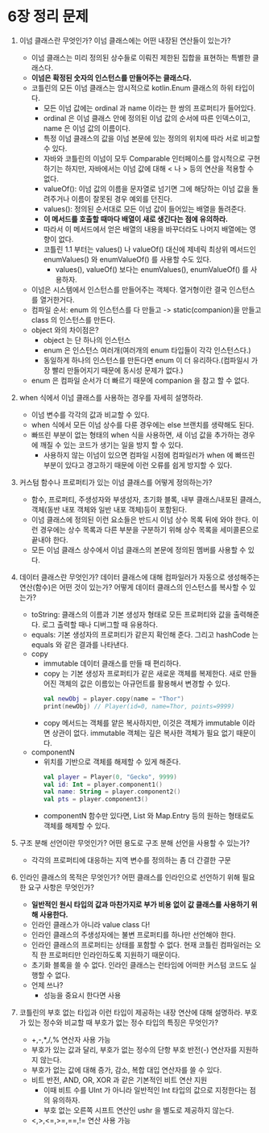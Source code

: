 # 6장 정리 문제

1. 이넘 클래스란 무엇인가? 이넘 클래스에는 어떤 내장된 연산들이 있는가?

    - 이넘 클래스는 미리 정의된 상수들로 이뤄진 제한된 집합을 표현하는 특별한 클래스다.
    - **이넘은 확정된 숫자의 인스턴스를 만들어주는 클래스다.**
    - 코틀린의 모든 이넘 클래스는 암시적으로 kotlin.Enum 클래스의 하위 타입이다.
      - 모든 이넘 값에는 ordinal 과 name 이라는 한 쌍의 프로퍼티가 들어있다.
      - ordinal 은 이넘 클래스 안에 정의된 이넘 값의 순서에 따른 인덱스이고, name 은 이넘 값의 이름이다.
      - 특정 이넘 클래스의 값을 이넘 본문에 있는 정의의 위치에 따라 서로 비교할 수 있다.
      - 자바와 코틀린의 이넘이 모두 Comparable 인터페이스를 암시적으로 구현하기는 하지만, 자바에서는 이넘 값에 대해 < 나 > 등의 연산을 적용할 수 없다.
      - valueOf(): 이넘 값의 이름을 문자열로 넘기면 그에 해당하는 이넘 값을 돌려주거나 이름이 잘못된 경우 예외를 던진다.
      - values(): 정의된 순서대로 모든 이넘 값이 들어있는 배열을 돌려준다.
      - **이 메서드를 호출할 때마다 배열이 새로 생긴다는 점에 유의하라.**
      - 따라서 이 메서드에서 얻은 배열의 내용을 바꾸더라도 나머지 배열에는 영향이 없다.
      - 코틀린 1.1 부터는 values() 나 valueOf() 대신에 제네릭 최상위 메서드인 enumValues() 와 enumValueOf() 를 사용할 수도 있다.
        - values(), valueOf() 보다는 enumValues(), enumValueOf() 를 사용하자.
    - 이넘은 시스템에서 인스턴스를 만들어주는 객체다. 열거형이란 결국 인스턴스를 열거한거다.
    - 컴파일 순서: enum 의 인스턴스를 다 만들고 -> static(companion)을 만들고 class 의 인스턴스를 만든다.
    - object 와의 차이점은? 
      - object 는 단 하나의 인스턴스 
      - enum 은 인스턴스 여러개(여러개의 enum 타입들이 각각 인스턴스다.)
      - 동일하게 하나의 인스턴스를 만든다면 enum 이 더 유리하다.(컴파일시 가장 빨리 만들어지기 때문에 동시성 문제가 없다.)
    - enum 은 컴파일 순서가 더 빠르기 때문에 companion 을 참고 할 수 없다.

2. when 식에서 이넘 클래스를 사용하는 경우를 자세히 설명하라.

    - 이넘 변수를 각각의 값과 비교할 수 있다.
    - when 식에서 모든 이넘 상수를 다룬 경우에는 else 브랜치를 생략해도 된다. 
    - 빠뜨린 부분이 없는 형태의 when 식을 사용하면, 새 이넘 값을 추가하는 경우에 깨질 수 있는 코드가 생기는 일을 방지 할 수 있다.
      - 사용하지 않는 이넘이 있으면 컴파일 시점에 컴파일러가 when 에 빠뜨린 부분이 있다고 경고하기 때문에 이런 오류를 쉽게 방지할 수 있다.

3. 커스텀 함수나 프로퍼티가 있는 이넘 클래스를 어떻게 정의하는가?
    - 함수, 프로퍼티, 주생성자와 부생성자, 초기화 블록, 내부 클래스/내포된 클래스, 객체(동반 내포 객체와 일반 내포 객체)등이 포함된다.
    - 이넘 클래스에 정의된 이런 요소들은 반드시 이넘 상수 목록 뒤에 와야 한다. 이런 경우에는 상수 목록과 다른 부분을 구분하기 위해 상수 목록을 세미콜론으로 끝내야 한다.
    - 모든 이넘 클래스 상수에서 이넘 클래스의 본문에 정의된 멤버를 사용할 수 있다.

4. 데이터 클래스란 무엇인가? 데이터 클래스에 대해 컴파일러가 자동으로 생성해주는 연산(함수)은 어떤 것이 있는가? 어떻게 데이터 클래스의 인스턴스를 복사할 수 있는가?

    - toString: 클래스의 이름과 기본 생성자 형태로 모든 프로퍼티와 값을 출력해준다. 로그 출력할 때나 디버그할 때 유용하다.
    - equals: 기본 생성자의 프로퍼티가 같은지 확인해 준다. 그리고 hashCode 는 equals 와 같은 결과를 나타낸다.
    - copy
      - immutable 데이터 클래스를 만들 때 편리하다.
      - copy 는 기본 생성자 프로퍼티가 같은 새로운 객체를 복제한다. 새로 만들어진 객체의 값은 이름있는 아규먼트를 활용해서 변경할 수 있다.
        ~~~kotlin
        val newObj = player.copy(name = "Thor")
        print(newObj) // Player(id=0, name=Thor, points=9999)
        ~~~
      - copy 메서드는 객체를 얕은 복사하지만, 이것은 객체가 immutable 이라면 상관이 없다. immutable 객체는 깊은 복사한 객체가 필요 없기 때문이다.
    - componentN
      - 위치를 기반으로 객체를 해제할 수 있게 해준다.
        ~~~kotlin
        val player = Player(0, "Gecko", 9999)
        val id: Int = player.component1()
        val name: String = player.component2()
        val pts = player.component3()
        ~~~
      - componentN 함수만 있다면, List 와 Map.Entry 등의 원하는 형태로도 객체를 해제할 수 있다.

5. 구조 분해 선언이란 무엇인가? 어떤 용도로 구조 분해 선언을 사용할 수 있는가?
    - 각각의 프로퍼티에 대응하는 지역 변수를 정의하는 좀 더 간결한 구문 

6. 인라인 클래스의 목적은 무엇인가? 어떤 클래스를 인라인으로 선언하기 위해 필요한 요구 사항은 무엇인가?

    - **일반적인 원시 타입의 값과 마찬가지로 부가 비용 없이 값 클래스를 사용하기 위해 사용한다.**
    - 인라인 클래스가 아니라 value class 다!
    - 인라인 클래스의 주생성자에는 불변 프로퍼티를 하나만 선언해야 한다.
    - 인라인 클래스의 프로퍼티는 상태를 포함할 수 없다. 현재 코틀린 컴파일러는 오직 한 프로퍼티만 인라인하도록 지원하기 때문이다.
    - 초기화 블록을 쓸 수 없다. 인라인 클래스는 런타임에 어떠한 커스텀 코드도 실행할 수 없다.
    - 언제 쓰나?
      - 성능을 중요시 한다면 사용

7. 코틀린의 부호 없는 타입과 이런 타입이 제공하는 내장 연산에 대해 설명하라. 부호가 있는 정수와 비교할 때 부호가 없는 정수 타입의 특징은 무엇인가?

    - +,-,*,/,% 연산자 사용 가능 
    - 부호가 있는 값과 달리, 부호가 없는 정수의 단항 부호 반전(-) 연산자를 지원하지 않는다.
    - 부호가 없는 값에 대해 증가, 감소, 복합 대입 연산자를 쓸 수 있다.
    - 비트 반전, AND, OR, XOR 과 같은 기본적인 비트 연산 지원
      - 이때 비트 수를 UInt 가 아니라 일반적인 Int 타입의 값으로 지정한다는 점의 유의하자.
      - 부호 없는 오른쪽 시프트 연산인 ushr 을 별도로 제공하지 않는다.
    - <,>,<=,>=,==,!= 연산 사용 가능